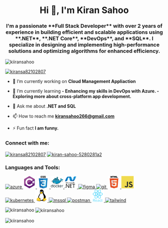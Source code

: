 <h1 align="center">Hi 👋, I'm Kiran Sahoo</h1>
<h3 align="center">I'm a passionate **Full Stack Developer** with over 2 years of experience in building efficient and scalable applications using **.NET**, **.NET Core**, **DevOps**, and **SQL**. I specialize in designing and implementing high-performance solutions and optimizing algorithms for enhanced efficiency.</h3>


<p align="left"> <img src="https://komarev.com/ghpvc/?username=kiiransahoo&label=Profile%20views&color=0e75b6&style=flat" alt="kiiransahoo" /> </p>

<p align="left"> <a href="https://twitter.com/kiransa82102807" target="blank"><img src="https://img.shields.io/twitter/follow/kiransa82102807?logo=twitter&style=for-the-badge" alt="kiransa82102807" /></a> </p>

- 🔭 I’m currently working on **Cloud Management Appliaction**

- 🌱 I’m currently learning **- Enhancing my skills in **DevOps** with Azure. - Exploring more about cross-platform app development.**

- 💬 Ask me about **.NET and SQL**

- 📫 How to reach me **kiransahoo266@gmail.com**

- ⚡ Fun fact **I am funny.**

<h3 align="left">Connect with me:</h3>
<p align="left">
<a href="https://twitter.com/kiransa82102807" target="blank"><img align="center" src="https://raw.githubusercontent.com/rahuldkjain/github-profile-readme-generator/master/src/images/icons/Social/twitter.svg" alt="kiransa82102807" height="30" width="40" /></a>
<a href="https://linkedin.com/in/kiran-sahoo-5280281a2" target="blank"><img align="center" src="https://raw.githubusercontent.com/rahuldkjain/github-profile-readme-generator/master/src/images/icons/Social/linked-in-alt.svg" alt="kiran-sahoo-5280281a2" height="30" width="40" /></a>
</p>

<h3 align="left">Languages and Tools:</h3>
<p align="left"> <a href="https://azure.microsoft.com/en-in/" target="_blank" rel="noreferrer"> <img src="https://www.vectorlogo.zone/logos/microsoft_azure/microsoft_azure-icon.svg" alt="azure" width="40" height="40"/> </a> <a href="https://www.w3schools.com/cs/" target="_blank" rel="noreferrer"> <img src="https://raw.githubusercontent.com/devicons/devicon/master/icons/csharp/csharp-original.svg" alt="csharp" width="40" height="40"/> </a> <a href="https://www.w3schools.com/css/" target="_blank" rel="noreferrer"> <img src="https://raw.githubusercontent.com/devicons/devicon/master/icons/css3/css3-original-wordmark.svg" alt="css3" width="40" height="40"/> </a> <a href="https://www.docker.com/" target="_blank" rel="noreferrer"> <img src="https://raw.githubusercontent.com/devicons/devicon/master/icons/docker/docker-original-wordmark.svg" alt="docker" width="40" height="40"/> </a> <a href="https://dotnet.microsoft.com/" target="_blank" rel="noreferrer"> <img src="https://raw.githubusercontent.com/devicons/devicon/master/icons/dot-net/dot-net-original-wordmark.svg" alt="dotnet" width="40" height="40"/> </a> <a href="https://www.figma.com/" target="_blank" rel="noreferrer"> <img src="https://www.vectorlogo.zone/logos/figma/figma-icon.svg" alt="figma" width="40" height="40"/> </a> <a href="https://git-scm.com/" target="_blank" rel="noreferrer"> <img src="https://www.vectorlogo.zone/logos/git-scm/git-scm-icon.svg" alt="git" width="40" height="40"/> </a> <a href="https://www.w3.org/html/" target="_blank" rel="noreferrer"> <img src="https://raw.githubusercontent.com/devicons/devicon/master/icons/html5/html5-original-wordmark.svg" alt="html5" width="40" height="40"/> </a> <a href="https://developer.mozilla.org/en-US/docs/Web/JavaScript" target="_blank" rel="noreferrer"> <img src="https://raw.githubusercontent.com/devicons/devicon/master/icons/javascript/javascript-original.svg" alt="javascript" width="40" height="40"/> </a> <a href="https://kubernetes.io" target="_blank" rel="noreferrer"> <img src="https://www.vectorlogo.zone/logos/kubernetes/kubernetes-icon.svg" alt="kubernetes" width="40" height="40"/> </a> <a href="https://www.linux.org/" target="_blank" rel="noreferrer"> <img src="https://raw.githubusercontent.com/devicons/devicon/master/icons/linux/linux-original.svg" alt="linux" width="40" height="40"/> </a> <a href="https://www.microsoft.com/en-us/sql-server" target="_blank" rel="noreferrer"> <img src="https://www.svgrepo.com/show/303229/microsoft-sql-server-logo.svg" alt="mssql" width="40" height="40"/> </a> <a href="https://postman.com" target="_blank" rel="noreferrer"> <img src="https://www.vectorlogo.zone/logos/getpostman/getpostman-icon.svg" alt="postman" width="40" height="40"/> </a> <a href="https://reactjs.org/" target="_blank" rel="noreferrer"> <img src="https://raw.githubusercontent.com/devicons/devicon/master/icons/react/react-original-wordmark.svg" alt="react" width="40" height="40"/> </a> <a href="https://tailwindcss.com/" target="_blank" rel="noreferrer"> <img src="https://www.vectorlogo.zone/logos/tailwindcss/tailwindcss-icon.svg" alt="tailwind" width="40" height="40"/> </a> </p>

<p><img align="left" src="https://github-readme-stats.vercel.app/api/top-langs?username=kiiransahoo&show_icons=true&locale=en&layout=compact" alt="kiiransahoo" /></p>

<p>&nbsp;<img align="center" src="https://github-readme-stats.vercel.app/api?username=kiiransahoo&show_icons=true&locale=en" alt="kiiransahoo" /></p>

<p><img align="center" src="https://github-readme-streak-stats.herokuapp.com/?user=kiiransahoo&" alt="kiiransahoo" /></p>
